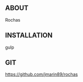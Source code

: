 ABOUT
--------

Rochas

INSTALLATION
--------

gulp

GIT
--------

https://github.com/jmarin89/rochas